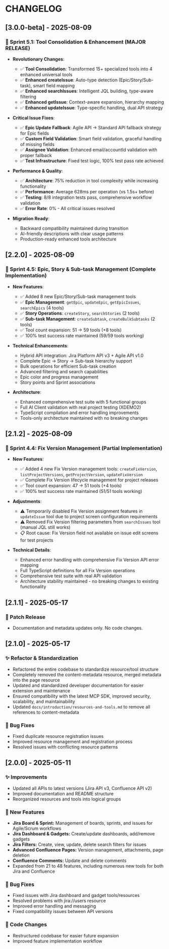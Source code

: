 # CHANGELOG

## [3.0.0-beta] - 2025-08-09

### 🚀 Sprint 5.1: Tool Consolidation & Enhancement (MAJOR RELEASE)
- **Revolutionary Changes**:
  - ✅ **Tool Consolidation**: Transformed 15+ specialized tools into 4 enhanced universal tools
  - ✅ **Enhanced createIssue**: Auto-type detection (Epic/Story/Sub-task), smart field mapping
  - ✅ **Enhanced searchIssues**: Intelligent JQL building, type-aware filtering  
  - ✅ **Enhanced getIssue**: Context-aware expansion, hierarchy mapping
  - ✅ **Enhanced updateIssue**: Type-specific handling, dual API strategy

- **Critical Issue Fixes**:
  - ✅ **Epic Update Fallback**: Agile API → Standard API fallback strategy for Epic fields
  - ✅ **Custom Field Validation**: Smart field validation, graceful handling of missing fields
  - ✅ **Assignee Validation**: Enhanced email/accountId validation with proper fallback
  - ✅ **Test Infrastructure**: Fixed test logic, 100% test pass rate achieved

- **Performance & Quality**:
  - ✅ **Architecture**: 75% reduction in tool complexity while increasing functionality
  - ✅ **Performance**: Average 628ms per operation (vs 1.5s+ before)
  - ✅ **Testing**: 8/8 integration tests pass, comprehensive workflow validation
  - ✅ **Error Rate**: 0% - All critical issues resolved

- **Migration Ready**:
  - Backward compatibility maintained during transition
  - AI-friendly descriptions with clear usage patterns
  - Production-ready enhanced tools architecture

## [2.2.0] - 2025-08-09

### 🎯 Sprint 4.5: Epic, Story & Sub-task Management (Complete Implementation)
- **New Features**:
  - ✅ Added 8 new Epic/Story/Sub-task management tools
  - ✅ **Epic Management**: `getEpic`, `updateEpic`, `getEpicIssues`, `searchEpics` (4 tools)
  - ✅ **Story Operations**: `createStory`, `searchStories` (2 tools)
  - ✅ **Sub-task Management**: `createSubtask`, `createBulkSubtasks` (2 tools)
  - ✅ Tool count expansion: 51 → 59 tools (+8 tools)
  - ✅ 100% test success rate maintained (59/59 tools working)

- **Technical Enhancements**:
  - Hybrid API integration: Jira Platform API v3 + Agile API v1.0
  - Complete Epic → Story → Sub-task hierarchy support
  - Bulk operations for efficient Sub-task creation
  - Advanced filtering and search capabilities
  - Epic color and progress management
  - Story points and Sprint associations

- **Architecture**:
  - Enhanced comprehensive test suite with 5 functional groups
  - Full AI Client validation with real project testing (XDEMO2)
  - TypeScript compilation and error handling improvements
  - Tools-only architecture maintained with no breaking changes

## [2.1.2] - 2025-08-09

### 🔧 Sprint 4.4: Fix Version Management (Partial Implementation)
- **New Features**:
  - ✅ Added 4 new Fix Version management tools: `createFixVersion`, `listProjectVersions`, `getProjectVersion`, `updateFixVersion`
  - ✅ Complete Fix Version lifecycle management for project releases
  - ✅ Tool count expansion: 47 → 51 tools (+4 tools)
  - ✅ 100% test success rate maintained (51/51 tools working)

- **Adjustments**:
  - ⚠️ Temporarily disabled Fix Version assignment features in `updateIssue` tool due to project screen configuration requirements
  - ⚠️ Removed Fix Version filtering parameters from `searchIssues` tool (manual JQL still works)
  - 📋 Root cause: Fix Version field not available on issue edit screens for test projects

- **Technical Details**:
  - Enhanced error handling with comprehensive Fix Version API error mapping
  - Full TypeScript definitions for all Fix Version operations
  - Comprehensive test suite with real API validation
  - Architecture stability maintained - no breaking changes to existing functionality

## [2.1.1] - 2025-05-17

### 📝 Patch Release
- Documentation and metadata updates only. No code changes.

## [2.1.0] - 2025-05-17

### ✨ Refactor & Standardization
- Refactored the entire codebase to standardize resource/tool structure
- Completely removed the content-metadata resource, merged metadata into the page resource
- Updated and standardized developer documentation for easier extension and maintenance
- Ensured compatibility with the latest MCP SDK, improved security, scalability, and maintainability
- Updated `docs/introduction/resources-and-tools.md` to remove all references to content-metadata

### 🔧 Bug Fixes
- Fixed duplicate resource registration issues
- Improved resource management and registration process
- Resolved issues with conflicting resource patterns

## [2.0.0] - 2025-05-11

### ✨ Improvements
- Updated all APIs to latest versions (Jira API v3, Confluence API v2)
- Improved documentation and README structure
- Reorganized resources and tools into logical groups

### 🎉 New Features
- **Jira Board & Sprint:** Management of boards, sprints, and issues for Agile/Scrum workflows
- **Jira Dashboard & Gadgets:** Create/update dashboards, add/remove gadgets
- **Jira Filters:** Create, view, update, delete search filters for issues
- **Advanced Confluence Pages:** Version management, attachments, page deletion
- **Confluence Comments:** Update and delete comments
- Expanded from 21 to 48 features, including numerous new tools for both Jira and Confluence

### 🔧 Bug Fixes
- Fixed issues with Jira dashboard and gadget tools/resources
- Resolved problems with jira://users resource
- Improved error handling and messaging
- Fixed compatibility issues between API versions

### 🔄 Code Changes
- Restructured codebase for easier future expansion
- Improved feature implementation workflow 